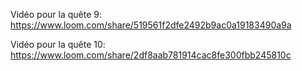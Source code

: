 Vidéo pour la quête 9: https://www.loom.com/share/519561f2dfe2492b9ac0a19183490a9a

Vidéo pour la quête 10: https://www.loom.com/share/2df8aab781914cac8fe300fbb245810c